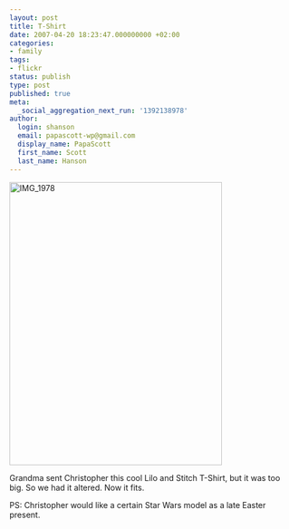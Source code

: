 ```yaml
---
layout: post
title: T-Shirt
date: 2007-04-20 18:23:47.000000000 +02:00
categories:
- family
tags:
- flickr
status: publish
type: post
published: true
meta:
  _social_aggregation_next_run: '1392138978'
author:
  login: shanson
  email: papascott-wp@gmail.com
  display_name: PapaScott
  first_name: Scott
  last_name: Hanson
---
```

<p><a href="http://www.flickr.com/photos/papascott/466234531/" title="Photo Sharing"><img src="http://farm1.static.flickr.com/172/466234531_6f1fb5d02d.jpg" width="375" height="500" alt="IMG_1978" /></a></p>
<p>Grandma sent Christopher this cool Lilo and Stitch T-Shirt, but it was too big. So we had it altered. Now it fits.</p>
<p>PS: Christopher would like a certain Star Wars model as a late Easter present.</p>
